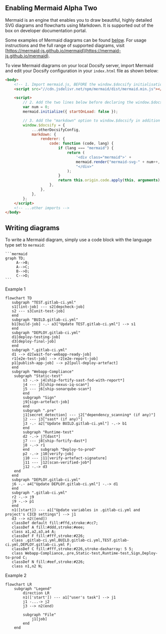 ## Enabling Mermaid Alpha Two

Mermaid is an engine that enables you to draw beautiful, highly detailed SVG diagrams and flowcharts
using Markdown. It is supported out of the box on developer documentation portal.

Some examples of Mermaid diagrams can be found [below](#examples). For usage instructions
and the full range of supported diagrams,
visit [https://mermaid-js.github.io/mermaid](https://mermaid-js.github.io/mermaid).

To view Mermaid diagrams on your local Docsify server, import Mermaid
and edit your Docsify
configuration in your `index.html` file as shown below:

```html
<body>
	<!-- 1. Import mermaid.js, BEFORE the window.$docsify initialisation -->
	<script src="//cdn.jsdelivr.net/npm/mermaid/dist/mermaid.min.js"></script>

	<script>
		// 2. Add the two lines below before declaring the window.$docsify object:
		var num = 0;
		mermaid.initialize({ startOnLoad: false });

		// 3. Add the "markdown" option to window.$docsify in addition to the other config
		window.$docsify = {
			...otherDocsifyConfig,
			markdown: {
				renderer: {
					code: function (code, lang) {
						if (lang === "mermaid") {
							return (
								'<div class="mermaid">' +
								mermaid.render("mermaid-svg-" + num++, code) +
								"</div>"
							);
						}
						return this.origin.code.apply(this, arguments);
					},
				},
			},
		};
	</script>
	<!-- ...other imports -->
</body>
```

## Writing diagrams

To write a Mermaid diagram, simply use a code block with the language type set to `mermaid`:

````
```mermaid
graph TD;
	 A-->B;
	 A-->C;
	 B-->D;
	 C-->D;
```
````

Example 1

```mermaid
flowchart TD
   subgraph "TEST.gitlab-ci.yml"
   s1[lint-job] --- s2[depcheck-job]
   s2 --- s3[unit-test-job]
   end
   subgraph "BUILD.gitlab-ci.yml"
   b1[build-job] -.- a3["Update TEST.gitlab-ci.yml"] --> s1
   end
   subgraph "DEPLOY.gitlab-ci.yml"
   d1[deploy-testing-job]
   d3[deploy-final-job]
   end
   subgraph ".gitlab-ci.yml"
   d1 --> d2[wait-for-webapp-ready-job]
   r1[e2e-test-job] --> r2[e2e-report-job]
   p1[publish-app-job] --> p2[pull-deploy-artefact]
   end
   subgraph "Webapp-Compliance"
	subgraph "Static-test"
		s3 -.-> j4[ship-fortify-sast-fod-with-report*]
		j4 --- j5[ship-nexus-iq-scan*]
		j5 --- j6[ship-sonarqube-scan*]
		end
		subgraph "Sign"
		j9[sign-artefact-job]
		end
		subgraph ".pre"
		j1[secret_detection] --- j2["dependency_scanning* (if any)"]
		j2 --- j3["sast* (if any)"]
		j3 -.- a2["Update BUILD.gitlab-ci.yml"] -.-> b1
		end
		subgraph "Runtime-test"
		d2 -.-> j7[dast*]
		j7 --- j8[ship-fortify-dast*]
		j8 -.-> r1
		end     subgraph "Deploy-to-prod"
		p2 -.-> j10[verify-job]
		j10 --- j11[verify-artefact-signature]
		j11 --- j12[scan-verified-job*]
		j12 -.-> d3
	end
   end
   subgraph "DEPLOY.gitlab-ci.yml"
   j6 -.- a4["Update DEPLOY.gitlab-ci.yml"] -.-> d1
   end
   subgraph ".gitlab-ci.yml"
   r2 -.-> j9
   j9 -.-> p1
   end
   n1([start]) --- a1["Update variables in .gitlab-ci.yml and project's CICD settings"] --> j1
   d3 --> n2([end])
   classDef default fill:#ffd,stroke:#cc7;
   classDef A fill:#ddd,stroke:#eee;
   class a1,a2,a3,a4 A;
   classDef F fill:#fff,stroke:#226;
   class .gitlab-ci.yml,BUILD.gitlab-ci.yml,TEST.gitlab-ci.yml,DEPLOY.gitlab-ci.yml F;
   classDef C fill:#fff,stroke:#226,stroke-dasharray: 5 5;
   class Webapp-Compliance,.pre,Static-test,Runtime-test,Sign,Deploy-to-prod C;
   classDef N fill:#eef,stroke:#226;
   class n1,n2 N;
```

Example 2

```mermaid
flowchart LR
	subgraph "Legend"
		direction LR
		n1(['start']) --- a1["user's task"] --> j1
		j1 -...-> j2
		j3 --> n2(end)
		
		subgraph "File"
			j1[job]
		end
	end
```
